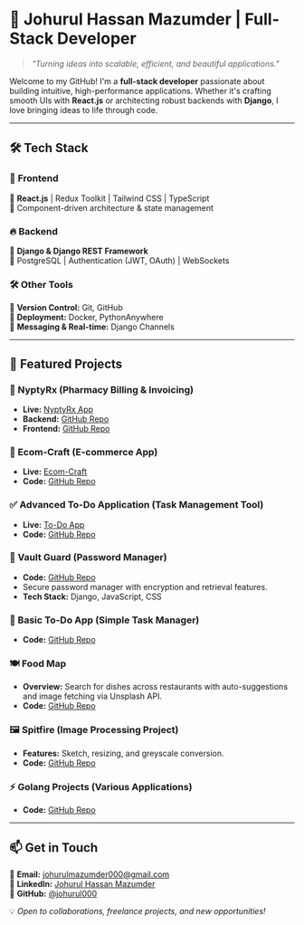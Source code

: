 # 🚀 Johurul Hassan Mazumder | Full-Stack Developer  

> *"Turning ideas into scalable, efficient, and beautiful applications."*  

Welcome to my GitHub! I'm a **full-stack developer** passionate about building intuitive, high-performance applications. Whether it's crafting smooth UIs with **React.js** or architecting robust backends with **Django**, I love bringing ideas to life through code.  

---

## 🛠 Tech Stack  

### 🚀 **Frontend**  
🔹 **React.js** | Redux Toolkit | Tailwind CSS | TypeScript  
🔹 Component-driven architecture & state management  

### 🔥 **Backend**  
🔹 **Django & Django REST Framework**  
🔹 PostgreSQL | Authentication (JWT, OAuth) | WebSockets  

### 🛠 **Other Tools**  
🔹 **Version Control:** Git, GitHub  
🔹 **Deployment:** Docker, PythonAnywhere  
🔹 **Messaging & Real-time:** Django Channels  

---

## 📌 Featured Projects

### 🏥 NyptyRx (Pharmacy Billing & Invoicing)
- **Live:** [NyptyRx App](https://nyptyrx.vercel.app/demo-login/)  
- **Backend:** [GitHub Repo](https://github.com/johurul000/nyptyrx-backend)  
- **Frontend:** [GitHub Repo](https://github.com/johurul000/nyptyrx-frontend)  

### 🛒 Ecom-Craft (E-commerce App)
- **Live:** [Ecom-Craft](https://johurul123.pythonanywhere.com/demo-login)  
- **Code:** [GitHub Repo](https://github.com/johurul000/ecom-craft-deploy)  

### ✅ Advanced To-Do Application (Task Management Tool)
- **Live:** [To-Do App](https://to-do-vercel-rust.vercel.app/special/)  
- **Code:** [GitHub Repo](https://github.com/johurul000/to-do-vercel)  

### 🔐 Vault Guard (Password Manager)
- **Code:** [GitHub Repo](https://github.com/johurul000/vault_guard)  
- Secure password manager with encryption and retrieval features.
- **Tech Stack:** Django, JavaScript, CSS

### 📝 Basic To-Do App (Simple Task Manager)
- **Code:** [GitHub Repo](https://github.com/johurul000/Basic-To-Do-App)  

### 🍽️ Food Map
- **Overview:** Search for dishes across restaurants with auto-suggestions and image fetching via Unsplash API.
- **Code:** [GitHub Repo](https://github.com/johurul000/food-map)  

### 🖼️ Spitfire (Image Processing Project)
- **Features:** Sketch, resizing, and greyscale conversion.
- **Code:** [GitHub Repo](https://github.com/johurul000/spitfire)  

### ⚡ Golang Projects (Various Applications)
- **Code:** [GitHub Repo](https://github.com/johurul000/golang-projects/) 
---


## 📫 Get in Touch  

💌 **Email:** johurulmazumder000@gmail.com  
💼 **LinkedIn:** [Johurul Hassan Mazumder](https://www.linkedin.com/in/johurul-hassan-mazumder-936620234/)  
🚀 **GitHub:** [@johurul000](https://github.com/johurul000)  

💡 *Open to collaborations, freelance projects, and new opportunities!*  


<!---
johurul000/johurul000 is a ✨ special ✨ repository because its `README.md` (this file) appears on your GitHub profile.
You can click the Preview link to take a look at your changes.
--->
